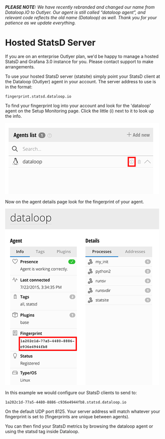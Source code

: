 _**PLEASE NOTE:** We have recently rebranded and changed our name from Dataloop.IO to Outlyer. Our agent is still called “dataloop agent”, and relevant code reflects the old name (Dataloop) as well. Thank you for your patience as we update everything._

# Hosted StatsD Server

If you are on an enterprise Outlyer plan, we'd be happy to manage a hosted StatsD and Grafana 3.0 instance for you. Please contact support to make arrangements.

To use your hosted StatsD server (statsite) simply point your StatsD client at the Dataloop (Outlyer) agent in your account. The server address to use is in the format:

```
fingerprint.statsd.dataloop.io
```

To find your fingerprint log into your account and look for the 'dataloop' agent on the Setup Monitoring page. Click the little (i) next to it to look up the info.

 
![agent](../img/agent_info_button.png)

Now on the agent details page look for the fingerprint of your agent.

![agent fingerprint](../img/fingerprint_for_statsd.png)

In this example we would configure our StatsD clients to send to:

```
1a202c1d-77a5-4480-8886-c936e4944fb8.statsd.dataloop.io
```

On the default UDP port 8125. Your server address will match whatever your fingerprint is set to (fingerprints are unique between agents).

You can then find your StatsD metrics by browsing the dataloop agent or using the statsd tag inside Dataloop.
